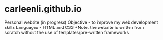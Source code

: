 # carleenli.github.io
Personal website (in progress)
Objective - to improve my web development skills
Languages - HTML and CSS
*Note: the website is written from scratch without the use of templates/pre-written frameworks
